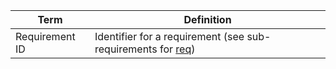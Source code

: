 
| **Term** | **Definition** |
| -------- | -------------- |
| Requirement ID | Identifier for a requirement (see sub-requirements for [req](5-REQ-requirements)) |


